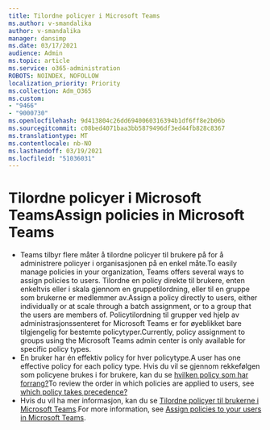 ```yaml
---
title: Tilordne policyer i Microsoft Teams
ms.author: v-smandalika
author: v-smandalika
manager: dansimp
ms.date: 03/17/2021
audience: Admin
ms.topic: article
ms.service: o365-administration
ROBOTS: NOINDEX, NOFOLLOW
localization_priority: Priority
ms.collection: Adm_O365
ms.custom:
- "9466"
- "9000730"
ms.openlocfilehash: 9d413804c26dd6940060316394b1df6ff8e2b06b
ms.sourcegitcommit: c08bed4071baa3bb5879496df3ed44fb828c8367
ms.translationtype: MT
ms.contentlocale: nb-NO
ms.lasthandoff: 03/19/2021
ms.locfileid: "51036031"
---
```

# <a name="assign-policies-in-microsoft-teams"></a><span data-ttu-id="90577-102">Tilordne policyer i Microsoft Teams</span><span class="sxs-lookup"><span data-stu-id="90577-102">Assign policies in Microsoft Teams</span></span>

- <span data-ttu-id="90577-103">Teams tilbyr flere måter å tilordne policyer til brukere på for å administrere policyer i organisasjonen på en enkel måte.</span><span class="sxs-lookup"><span data-stu-id="90577-103">To easily manage policies in your organization, Teams offers several ways to assign policies to users.</span></span> <span data-ttu-id="90577-104">Tilordne en policy direkte til brukere, enten enkeltvis eller i skala gjennom en gruppetilordning, eller til en gruppe som brukerne er medlemmer av.</span><span class="sxs-lookup"><span data-stu-id="90577-104">Assign a policy directly to users, either individually or at scale through a batch assignment, or to a group that the users are members of.</span></span>  <span data-ttu-id="90577-105">Policytilordning til grupper ved hjelp av administrasjonssenteret for Microsoft Teams er for øyeblikket bare tilgjengelig for bestemte policytyper.</span><span class="sxs-lookup"><span data-stu-id="90577-105">Currently, policy assignment to groups using the Microsoft Teams admin center is only available for specific policy types.</span></span> 
- <span data-ttu-id="90577-106">En bruker har én effektiv policy for hver policytype.</span><span class="sxs-lookup"><span data-stu-id="90577-106">A user has one effective policy for each policy type.</span></span> <span data-ttu-id="90577-107">Hvis du vil se gjennom rekkefølgen som policyene brukes i for brukere, kan du se [hvilken policy som har forrang?](https://docs.microsoft.com/microsoftteams/assign-policies#which-policy-takes-precedence)</span><span class="sxs-lookup"><span data-stu-id="90577-107">To review the order in which policies are applied to users, see [which policy takes precedence?](https://docs.microsoft.com/microsoftteams/assign-policies#which-policy-takes-precedence)</span></span>
- <span data-ttu-id="90577-108">Hvis du vil ha mer informasjon, kan du se [Tilordne policyer til brukerne i Microsoft Teams](https://docs.microsoft.com/microsoftteams/assign-policies).</span><span class="sxs-lookup"><span data-stu-id="90577-108">For more information, see [Assign policies to your users in Microsoft Teams](https://docs.microsoft.com/microsoftteams/assign-policies).</span></span>